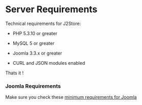 # Server Requirements

Technical requirements for J2Store:

* PHP 5.3.10 or greater

* MySQL 5 or greater

* Joomla 3.3.x or greater

* CURL and JSON modules enabled

Thats it !

### Joomla Requirements
Make sure you check these [minimum requirements for Joomla](./assets/images/https://docs.joomla.org/Technical_requirements)


